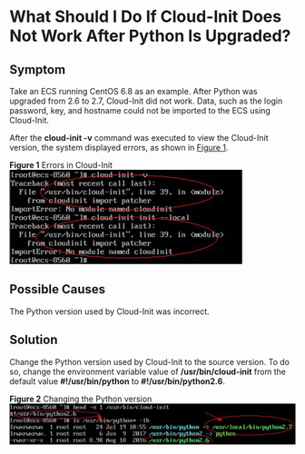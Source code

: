 # What Should I Do If Cloud-Init Does Not Work After Python Is Upgraded?<a name="EN-US_TOPIC_0118224527"></a>

## Symptom<a name="section1481422814819"></a>

Take an ECS running CentOS 6.8 as an example. After Python was upgraded from 2.6 to 2.7, Cloud-Init did not work. Data, such as the login password, key, and hostname could not be imported to the ECS using Cloud-Init.

After the  **cloud-init -v**  command was executed to view the Cloud-Init version, the system displayed errors, as shown in  [Figure 1](#fig311825713493).

**Figure  1**  Errors in Cloud-Init<a name="fig311825713493"></a>  
![](figures/errors-in-cloud-init.jpg "errors-in-cloud-init")

## Possible Causes<a name="section54074586484"></a>

The Python version used by Cloud-Init was incorrect.

## Solution<a name="section174311653175215"></a>

Change the Python version used by Cloud-Init to the source version. To do so, change the environment variable value of  **/usr/bin/cloud-init**  from the default value  **\#!/usr/bin/python**  to  **\#!/usr/bin/python2.6**.

**Figure  2**  Changing the Python version<a name="fig11465133314219"></a>  
![](figures/changing-the-python-version.jpg "changing-the-python-version")

